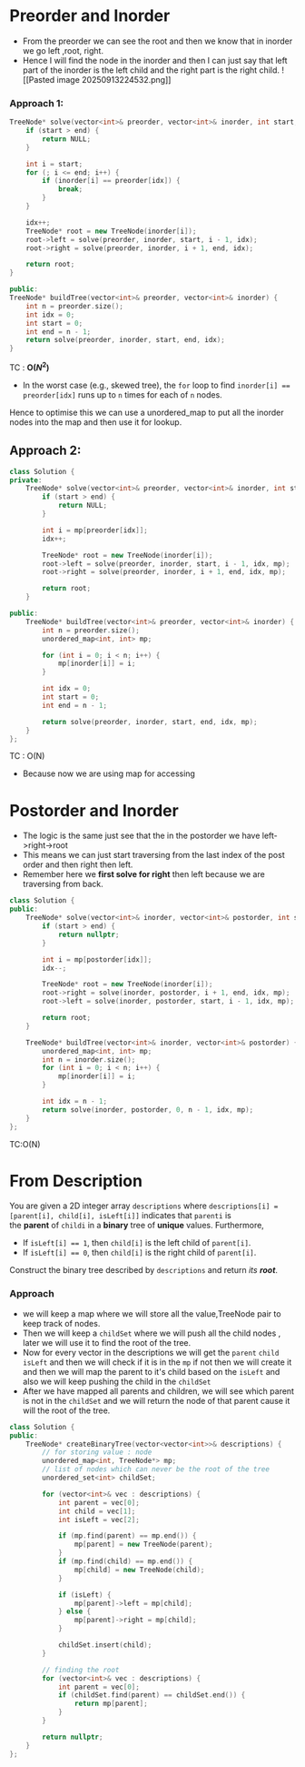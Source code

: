 # Preorder and Inorder

- From the preorder we can see the root and then we know that in inorder we go left ,root, right. 
- Hence I will find the node in the inorder and then I can just say that left part of the inorder is the left child and the right part is the right child.
![[Pasted image 20250913224532.png]]
### Approach 1:
```cpp
TreeNode* solve(vector<int>& preorder, vector<int>& inorder, int start, int end, int& idx) {
    if (start > end) {
        return NULL;
    }

    int i = start;
    for (; i <= end; i++) {
        if (inorder[i] == preorder[idx]) {
            break;
        }
    }

    idx++;
    TreeNode* root = new TreeNode(inorder[i]);
    root->left = solve(preorder, inorder, start, i - 1, idx);
    root->right = solve(preorder, inorder, i + 1, end, idx);

    return root;
}

public:
TreeNode* buildTree(vector<int>& preorder, vector<int>& inorder) {
    int n = preorder.size();
    int idx = 0;
    int start = 0;
    int end = n - 1;
    return solve(preorder, inorder, start, end, idx); 
}
```
TC : **O($N^2$)**

- In the worst case (e.g., skewed tree), the `for` loop to find `inorder[i] == preorder[idx]` runs up to `n` times for each of `n` nodes.

Hence to optimise this we can use a unordered_map to put all the inorder nodes into the map and then use it for lookup.

## Approach 2:
```cpp
class Solution {
private:
    TreeNode* solve(vector<int>& preorder, vector<int>& inorder, int start, int end, int& idx, unordered_map<int, int>& mp) {
        if (start > end) {
            return NULL;
        }

        int i = mp[preorder[idx]];
        idx++;

        TreeNode* root = new TreeNode(inorder[i]);
        root->left = solve(preorder, inorder, start, i - 1, idx, mp);
        root->right = solve(preorder, inorder, i + 1, end, idx, mp);

        return root;
    }

public:
    TreeNode* buildTree(vector<int>& preorder, vector<int>& inorder) {
        int n = preorder.size();
        unordered_map<int, int> mp;

        for (int i = 0; i < n; i++) {
            mp[inorder[i]] = i;
        }

        int idx = 0;
        int start = 0;
        int end = n - 1;

        return solve(preorder, inorder, start, end, idx, mp);
    }
};
```
TC : O(N)
- Because now we are using map for accessing 

# Postorder and Inorder

- The logic is the same just see that the in the postorder we have left->right->root
- This means we can just start traversing from the last index of the post order and then right then left.
- Remember here we **first solve for right** then left because we are traversing from back.
```cpp
class Solution {
public:
    TreeNode* solve(vector<int>& inorder, vector<int>& postorder, int start, int end, int& idx, unordered_map<int, int>& mp) {
        if (start > end) {
            return nullptr;
        }

        int i = mp[postorder[idx]];
        idx--;

        TreeNode* root = new TreeNode(inorder[i]);
        root->right = solve(inorder, postorder, i + 1, end, idx, mp);
        root->left = solve(inorder, postorder, start, i - 1, idx, mp);

        return root;
    }

    TreeNode* buildTree(vector<int>& inorder, vector<int>& postorder) {
        unordered_map<int, int> mp;
        int n = inorder.size();
        for (int i = 0; i < n; i++) {
            mp[inorder[i]] = i;
        }

        int idx = n - 1;
        return solve(inorder, postorder, 0, n - 1, idx, mp);
    }
};
```
TC:O(N)

# From Description
You are given a 2D integer array `descriptions` where `descriptions[i] = [parent[i], child[i], isLeft[i]]` indicates that `parenti` is the **parent** of `childi` in a **binary** tree of **unique** values. Furthermore,

- If `isLeft[i] == 1`, then `child[i]` is the left child of `parent[i]`.
- If `isLeft[i] == 0`, then `child[i]` is the right child of `parent[i]`.

Construct the binary tree described by `descriptions` and return _its **root**_.

### Approach
- we will keep a map where we will store all the value,TreeNode pair to keep track of nodes.
- Then we will keep a `childSet` where we will push all the child nodes , later we will use it to find the root of the tree.
- Now for every vector in the descriptions we will get the `parent` `child` `isLeft` and then we will check if it is in the `mp` if not then we will create it and then we will map the parent to it's child based on the `isLeft` and also we will keep pushing the child in the `childSet`
- After we have mapped all parents and children, we will see which parent is not in the `childSet` and we will return the node of that parent cause it will the root of the tree.
```cpp
class Solution {
public:
    TreeNode* createBinaryTree(vector<vector<int>>& descriptions) {
        // for storing value : node
        unordered_map<int, TreeNode*> mp;
        // list of nodes which can never be the root of the tree
        unordered_set<int> childSet;

        for (vector<int>& vec : descriptions) {
            int parent = vec[0];
            int child = vec[1];
            int isLeft = vec[2];

            if (mp.find(parent) == mp.end()) {
                mp[parent] = new TreeNode(parent);
            }
            if (mp.find(child) == mp.end()) {
                mp[child] = new TreeNode(child);
            }

            if (isLeft) {
                mp[parent]->left = mp[child];
            } else {
                mp[parent]->right = mp[child];
            }

            childSet.insert(child);
        }

        // finding the root
        for (vector<int>& vec : descriptions) {
            int parent = vec[0];
            if (childSet.find(parent) == childSet.end()) {
                return mp[parent];
            }
        }

        return nullptr;
    }
};
```

